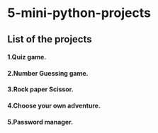 # 5-mini-python-projects

## List of the projects

#### 1.Quiz game.
#### 2.Number Guessing game.
#### 3.Rock paper Scissor.
#### 4.Choose your own adventure.
#### 5.Password manager.
